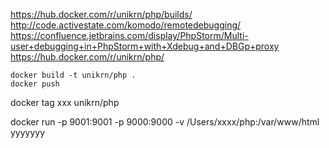 https://hub.docker.com/r/unikrn/php/builds/
http://code.activestate.com/komodo/remotedebugging/
https://confluence.jetbrains.com/display/PhpStorm/Multi-user+debugging+in+PhpStorm+with+Xdebug+and+DBGp+proxy
https://hub.docker.com/r/unikrn/php/

```
docker build -t unikrn/php .
docker push 
```

docker tag xxx  unikrn/php 


docker run -p 9001:9001 -p 9000:9000 -v /Users/xxxx/php:/var/www/html yyyyyyy
